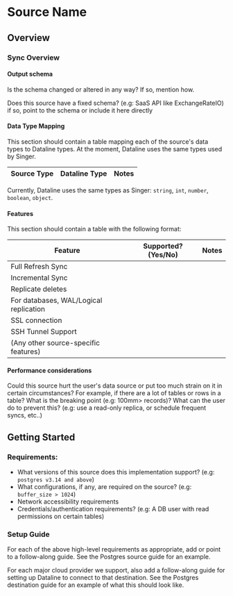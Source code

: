 # Source Name

## Overview 

### Sync Overview
#### Output schema
Is the schema changed or altered in any way? If so, mention how. 

Does this source have a fixed schema? (e.g: SaaS API like ExchangeRateIO) if so, point to the schema or include it here directly

#### Data Type Mapping
This section should contain a table mapping each of the source's data types to Dataline types. At the moment, 
Dataline uses the same types used by Singer.

| Source Type | Dataline Type | Notes
|-----|-----|-----|

Currently, Dataline uses the same types as Singer: `string`, `int`, `number`, `boolean`, `object`. 
#### Features
This section should contain a table with the following format:

| Feature| Supported?(Yes/No) | Notes | 
|------|-----| ---- |
| Full Refresh Sync |  | 
| Incremental Sync |  | 
| Replicate deletes |  | 
| For databases, WAL/Logical replication |  |  
| SSL connection |  | 
| SSH Tunnel Support |  | 
| (Any other source-specific features) |  |  

#### Performance considerations
Could this source hurt the user's data source or put too much strain on it in certain circumstances? For example, 
if there are a lot of tables or rows in a table? What is the breaking point (e.g: 100mm> records)? What can the user 
do to prevent this? (e.g: use a read-only replica, or schedule frequent syncs, etc..)  


## Getting Started

### Requirements: 
* What versions of this source does this implementation support? (e.g: `postgres v3.14 and above`) 
* What configurations, if any, are required on the source? (e.g: `buffer_size > 1024`)
* Network accessibility requirements
* Credentials/authentication requirements? (e.g: A  DB user with read permissions on certain tables) 

### Setup Guide
For each of the above high-level requirements as appropriate, add or point to a follow-along guide. See the Postgres source guide for an example. 

For each major cloud provider we support, also add a follow-along guide for setting up Dataline to connect to that destination. 
See the Postgres destination guide for an example of what this should look like.  
